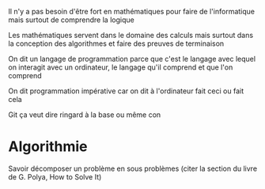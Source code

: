 Il n'y a pas besoin d'être fort en mathématiques pour faire de l'informatique mais surtout de comprendre la logique

Les mathématiques servent dans le domaine des calculs mais surtout dans la conception des algorithmes et faire des preuves de terminaison

On dit un langage de programmation parce que c'est le langage avec lequel on interagit avec un ordinateur, le langage qu'il comprend et que l'on comprend

On dit programmation impérative car on dit à l'ordinateur fait ceci ou fait cela

Git ça veut dire ringard à la base ou même con

# Algorithmie

Savoir décomposer un problème en sous problèmes (citer la section du livre de G. Polya, How to Solve It)
